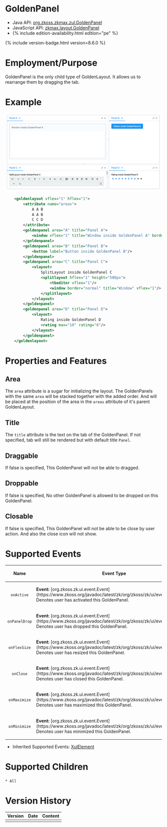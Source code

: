 

# GoldenPanel

- Java API: [org.zkoss.zkmax.zul.GoldenPanel](https://www.zkoss.org/javadoc/latest/zk/org/zkoss/zkmax/zul/GoldenPanel.html)
- JavaScript API:
  [zkmax.layout.GoldenPanel](https://www.zkoss.org/javadoc/latest/jsdoc/classes/zkmax.layout.GoldenPanel.html)
- {% include edition-availability.html edition="pe" %}

{% include version-badge.html version=8.6.0 %}

# Employment/Purpose

GoldenPanel is the only child type of GoldenLayout. It allows us to
rearrange them by dragging the tab.

# Example

![](/zk_component_ref/images/ZKCompRef_GoldenLayout.png )

```xml
    <goldenlayout vflex="1" hflex="1">
        <attribute name="areas">
            A A B
            A A B
            C C D
        </attribute>
        <goldenpanel area="A" title="Panel A">
            <window vflex="1" title="Window inside GoldenPanel A" border="normal"/>
        </goldenpanel>
        <goldenpanel area="B" title="Panel B">
            <button label="Button inside GoldenPanel B"/>
        </goldenpanel>
        <goldenpanel area="C" title="Panel C">
            <vlayout>
                SplitLayout inside GoldenPanel C
                <splitlayout hflex="1" height="500px">
                    <tbeditor vflex="1"/>
                    <window border="normal" title="Window" vflex="1"/>
                </splitlayout>
            </vlayout>
        </goldenpanel>
        <goldenpanel area="D" title="Panel D">
            <vlayout>
                Rating inside GoldenPanel D
                <rating max="10" rating="8"/>
            </vlayout>
        </goldenpanel>
    </goldenlayout>
```

# Properties and Features

## Area

The `area` attribute is a sugar for initializing the layout. The
GoldenPanels with the same `area` will be stacked together with the
added order. And will be placed at the position of the area in the
`areas` attribute of it's parent GoldenLayout.

## Title

The `title` attribute is the text on the tab of the GoldenPanel. If not
specified, tab will still be rendered but with default title `Panel`.

## Draggable

If false is specified, This GoldenPanel will not be able to dragged.

## Droppable

If false is specified, No other GoldenPanel is allowed to be dropped on
this GoldenPanel.

## Closable

If false is specified, This GoldenPanel will not be able to be close by
user action. And also the close icon will not show.

# Supported Events

<table>
<thead>
<tr class="header">
<th><center>
<p>Name</p>
</center></th>
<th><center>
<p>Event Type</p>
</center></th>
</tr>
</thead>
<tbody>
<tr class="odd">
<td><center>
<p><code>onActive</code></p>
</center></td>
<td><p><strong>Event:</strong>
[org.zkoss.zk.ui.event.Event](https://www.zkoss.org/javadoc/latest/zk/org/zkoss/zk/ui/event/Event.html) Denotes user has
activated this GoldenPanel.</p></td>
</tr>
<tr class="even">
<td><center>
<p><code>onPanelDrop</code></p>
</center></td>
<td><p><strong>Event:</strong>
[org.zkoss.zk.ui.event.Event](https://www.zkoss.org/javadoc/latest/zk/org/zkoss/zk/ui/event/Event.html) Denotes user has dropped
this GoldenPanel.</p></td>
</tr>
<tr class="odd">
<td><center>
<p><code>onFlexSize</code></p>
</center></td>
<td><p><strong>Event:</strong>
[org.zkoss.zk.ui.event.Event](https://www.zkoss.org/javadoc/latest/zk/org/zkoss/zk/ui/event/Event.html) Denotes user has resized
this GoldenPanel.</p></td>
</tr>
<tr class="even">
<td><center>
<p><code>onClose</code></p>
</center></td>
<td><p><strong>Event:</strong>
[org.zkoss.zk.ui.event.Event](https://www.zkoss.org/javadoc/latest/zk/org/zkoss/zk/ui/event/Event.html) Denotes user has closed
this GoldenPanel.</p></td>
</tr>
<tr class="odd">
<td><center>
<p><code>onMaximize</code></p>
</center></td>
<td><p><strong>Event:</strong>
[org.zkoss.zk.ui.event.Event](https://www.zkoss.org/javadoc/latest/zk/org/zkoss/zk/ui/event/Event.html) Denotes user has
maximized this GoldenPanel.</p></td>
</tr>
<tr class="even">
<td><center>
<p><code>onMinimize</code></p>
</center></td>
<td><p><strong>Event:</strong>
[org.zkoss.zk.ui.event.Event](https://www.zkoss.org/javadoc/latest/zk/org/zkoss/zk/ui/event/Event.html) Denotes user has
minimized this GoldenPanel.</p></td>
</tr>
</tbody>
</table>

- Inherited Supported Events: [ XulElement]({{site.baseurl}}/zk_component_ref/base_components/xulelement#Supported_Events)

# Supported Children

`* All`

# Version History



| Version | Date | Content |
|---------|------|---------|
|         |      |         |


